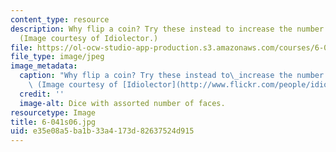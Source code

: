 ```yaml
---
content_type: resource
description: Why flip a coin? Try these instead to increase the number of outcomes.
  (Image courtesy of Idiolector.)
file: https://ol-ocw-studio-app-production.s3.amazonaws.com/courses/6-041-probabilistic-systems-analysis-and-applied-probability-spring-2006/e35e08a5ba1b33a4173d82637524d915_6-041s06.jpg
file_type: image/jpeg
image_metadata:
  caption: "Why flip a coin? Try these instead to\_increase the number of outcomes.\
    \ (Image courtesy of [Idiolector](http://www.flickr.com/people/idiolector/).)"
  credit: ''
  image-alt: Dice with assorted number of faces.
resourcetype: Image
title: 6-041s06.jpg
uid: e35e08a5-ba1b-33a4-173d-82637524d915
---
```

